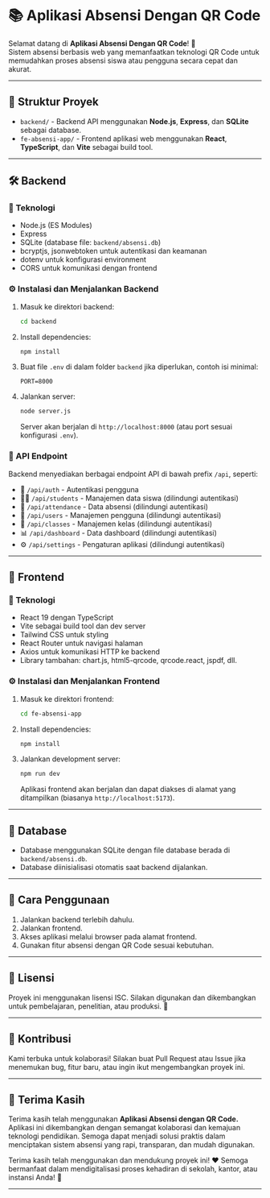 # 📚 Aplikasi Absensi Dengan QR Code

Selamat datang di **Aplikasi Absensi Dengan QR Code**! 🎉  
Sistem absensi berbasis web yang memanfaatkan teknologi QR Code untuk memudahkan proses absensi siswa atau pengguna secara cepat dan akurat.

---

## 🚀 Struktur Proyek

- `backend/` - Backend API menggunakan **Node.js**, **Express**, dan **SQLite** sebagai database.
- `fe-absensi-app/` - Frontend aplikasi web menggunakan **React**, **TypeScript**, dan **Vite** sebagai build tool.

---

## 🛠️ Backend

### 🔧 Teknologi

- Node.js (ES Modules)
- Express
- SQLite (database file: `backend/absensi.db`)
- bcryptjs, jsonwebtoken untuk autentikasi dan keamanan
- dotenv untuk konfigurasi environment
- CORS untuk komunikasi dengan frontend

### ⚙️ Instalasi dan Menjalankan Backend

1. Masuk ke direktori backend:
   ```bash
   cd backend
   ```

2. Install dependencies:
   ```bash
   npm install
   ```

3. Buat file `.env` di dalam folder `backend` jika diperlukan, contoh isi minimal:
   ```
   PORT=8000
   ```

4. Jalankan server:
   ```bash
   node server.js
   ```
   Server akan berjalan di `http://localhost:8000` (atau port sesuai konfigurasi `.env`).

### 🔗 API Endpoint

Backend menyediakan berbagai endpoint API di bawah prefix `/api`, seperti:  
- 🔐 `/api/auth` - Autentikasi pengguna  
- 👩‍🎓 `/api/students` - Manajemen data siswa (dilindungi autentikasi)  
- 📝 `/api/attendance` - Data absensi (dilindungi autentikasi)  
- 👥 `/api/users` - Manajemen pengguna (dilindungi autentikasi)  
- 🏫 `/api/classes` - Manajemen kelas (dilindungi autentikasi)  
- 📊 `/api/dashboard` - Data dashboard (dilindungi autentikasi)  
- ⚙️ `/api/settings` - Pengaturan aplikasi (dilindungi autentikasi)  

---

## 🎨 Frontend

### 🔧 Teknologi

- React 19 dengan TypeScript
- Vite sebagai build tool dan dev server
- Tailwind CSS untuk styling
- React Router untuk navigasi halaman
- Axios untuk komunikasi HTTP ke backend
- Library tambahan: chart.js, html5-qrcode, qrcode.react, jspdf, dll.

### ⚙️ Instalasi dan Menjalankan Frontend

1. Masuk ke direktori frontend:
   ```bash
   cd fe-absensi-app
   ```

2. Install dependencies:
   ```bash
   npm install
   ```

3. Jalankan development server:
   ```bash
   npm run dev
   ```
   Aplikasi frontend akan berjalan dan dapat diakses di alamat yang ditampilkan (biasanya `http://localhost:5173`).

---

## 💾 Database

- Database menggunakan SQLite dengan file database berada di `backend/absensi.db`.
- Database diinisialisasi otomatis saat backend dijalankan.

---

## 📝 Cara Penggunaan

1. Jalankan backend terlebih dahulu.  
2. Jalankan frontend.  
3. Akses aplikasi melalui browser pada alamat frontend.  
4. Gunakan fitur absensi dengan QR Code sesuai kebutuhan.

---

## 📄 Lisensi

Proyek ini menggunakan lisensi ISC.
Silakan digunakan dan dikembangkan untuk pembelajaran, penelitian, atau produksi. 🚀

---

## 🤝 Kontribusi
Kami terbuka untuk kolaborasi!
Silakan buat Pull Request atau Issue jika menemukan bug, fitur baru, atau ingin ikut mengembangkan proyek ini.

---

## 🙏 Terima Kasih
Terima kasih telah menggunakan **Aplikasi Absensi dengan QR Code.**
Aplikasi ini dikembangkan dengan semangat kolaborasi dan kemajuan teknologi pendidikan.
Semoga dapat menjadi solusi praktis dalam menciptakan sistem absensi yang rapi, transparan, dan mudah digunakan.

Terima kasih telah menggunakan dan mendukung proyek ini! ❤️
Semoga bermanfaat dalam mendigitalisasi proses kehadiran di sekolah, kantor, atau instansi Anda! 🚀

---